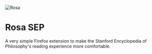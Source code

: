 ![Rosa](./icons/rosa-48.png|with=30)
# Rosa SEP
A very simple Firefox extension to make the Stanford Encyclopedia of Philosophy's reading experience more comfortable.
